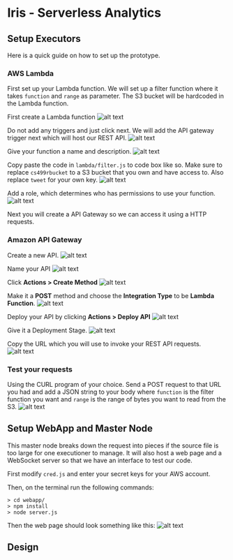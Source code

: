 # Iris - Serverless Analytics

## Setup Executors
Here is a quick guide on how to set up the prototype.
### AWS Lambda
First set up your Lambda function. We will set up a filter function where it takes `function` and `range` as parameter. The S3 bucket will be hardcoded in the Lambda function.

First create a Lambda function
![alt text](Documentation/images/image1.png)

Do not add any triggers and just click next. We will add the API gateway trigger next which will host our REST API.
![alt text](Documentation/images/image2.png)

Give your function a name and description.
![alt text](Documentation/images/image3.png)

Copy paste the code in `lambda/filter.js` to code box like so. Make sure to replace `cs499rbucket` to a S3 bucket that you own and have access to. Also replace `tweet` for your own key.
![alt text](Documentation/images/image4.png)

Add a role, which determines who has permissions to use your function.
![alt text](Documentation/images/image5.png)

Next you will create a API Gateway so we can access it using a HTTP requests.


### Amazon API Gateway

Create a new API.
![alt text](Documentation/images/image6.png)

Name your API
![alt text](Documentation/images/image7.png)

Click **Actions > Create Method**
![alt text](Documentation/images/image8.png)

Make it a **POST** method and choose the **Integration Type** to be **Lambda Function**.
![alt text](Documentation/images/image9.png)

Deploy your API by clicking **Actions > Deploy API**
![alt text](Documentation/images/image10.png)

Give it a Deployment Stage.
![alt text](Documentation/images/image11.png)

Copy the URL which you will use to invoke your REST API requests.
![alt text](Documentation/images/image12.png)

### Test your requests

Using the CURL program of your choice. Send a POST request to that URL you had and add a JSON string to your body where `function` is the filter function you want and `range` is the range of bytes you want to read from the S3.
![alt text](Documentation/images/image13.png)

## Setup WebApp and Master Node

This master node breaks down the request into pieces if the source file is too large for one executioner to manage. It will also host a web page and a WebSocket server so that we have an interface to test our code.

First modify `cred.js` and enter your secret keys for your AWS account.

Then, on the terminal run the following commands:
```
> cd webapp/
> npm install
> node server.js
```


Then the web page should look something like this:
![alt text](Documentation/images/image14.png)

## Design
